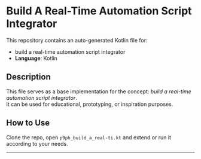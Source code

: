 # Build A Real-Time Automation Script Integrator

This repository contains an auto-generated Kotlin file for:

- build a real-time automation script integrator
- **Language**: Kotlin

## Description

This file serves as a base implementation for the concept: *build a real-time automation script integrator*.  
It can be used for educational, prototyping, or inspiration purposes.

## How to Use

Clone the repo, open `p9ph_build_a_real-ti.kt` and extend or run it according to your needs.

---


